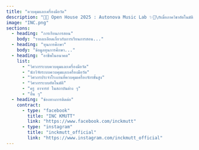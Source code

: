 ```yaml
---
title: "ควบคุมและเครื่องมือวัด"
description: "🎤✨ Open House 2025 : Autonova Music Lab ✨🎤\nเมื่อภาควิชาอัตโนมัติกลายเป็น 'วงดนตรี'\nทุกฐานการเรียนรู้ คือ 'เวิร์กช็อปการซ้อมเพลง'\nและทุกน้อง ๆ คือ 'นักดนตรีฝึกหัด' ที่จะมาร่วมบรรเลงบทเพลงแห่งระบบอัตโนมัติ\nนี่คือเวทีที่ผสมผสานเสียงดนตรีเข้ากับโลกแห่งนวัตกรรมและระบบอัตโนมัติ 🎶"
image: "INC.png"
sections:
  - heading: "การเรียนการสอน"
    body: "รายละเอียดเกี่ยวกับการเรียนการสอน..."
  - heading: "ทุนการศึกษา"
    body: "ข้อมูลทุนการศึกษา..."
  - heading: "อาชีพในอนาคต"
    list:
      - "วิศวกรระบบควบคุมและเครื่องมือวัด"
      - "นักวิจัยระบบควบคุมและเครื่องมือวัด"
      - "วิศวกรประจำโรงงานที่ควบคุมเครื่องจักรขั้นสูง"
      - "วิศวกรระบบอัตโนมัติ"
      - "ครู อาจารย์ ในสถาบันต่าง ๆ"
      - "อื่น ๆ"
  - heading: "ช่องทางการติดต่อ"
    contract:
      - type: "facebook"
        title: "INC KMUTT"
        link: "https://www.facebook.com/inckmutt"
      - type: "instagram"
        title: "inckmutt_official"
        link: "https://www.instagram.com/inckmutt_official"
---
```


